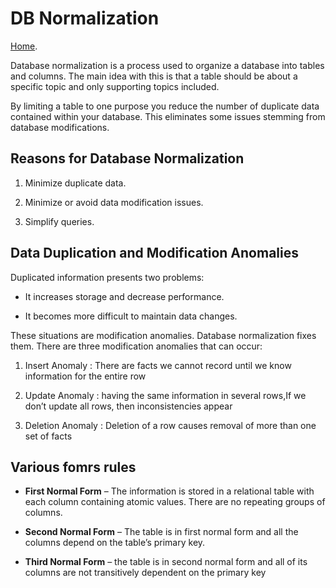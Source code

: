# DB Normalization

[Home](https://sayefdeen.github.io/reading-notes301/).

Database normalization is a process used to organize a database into tables and columns. The main idea with this is that a table should be about a specific topic and only supporting topics included.

By limiting a table to one purpose you reduce the number of duplicate data contained within your database. This eliminates some issues stemming from database modifications.

## Reasons for Database Normalization

1. Minimize duplicate data.

2. Minimize or avoid data modification issues.

3. Simplify queries.

## Data Duplication and Modification Anomalies

Duplicated information presents two problems:

- It increases storage and decrease performance.

- It becomes more difficult to maintain data changes.

These situations are modification anomalies. Database normalization fixes them. There are three modification anomalies that can occur:

1. Insert Anomaly : There are facts we cannot record until we know information for the entire row

2. Update Anomaly : having the same information in several rows,If we don’t update all rows, then inconsistencies appear

3. Deletion Anomaly : Deletion of a row causes removal of more than one set of facts

## Various fomrs rules

- **First Normal Form** – The information is stored in a relational table with each column containing atomic values. There are no repeating groups of columns.

- **Second Normal Form** – The table is in first normal form and all the columns depend on the table’s primary key.

- **Third Normal Form** – the table is in second normal form and all of its columns are not transitively dependent on the primary key

